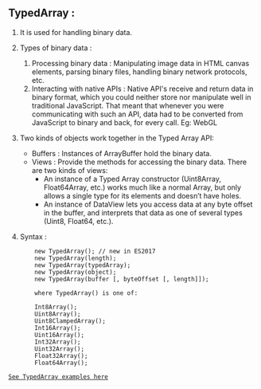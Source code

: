 
## TypedArray :

1. It is used for handling binary data.
2. Types of binary data :
    1. Processing binary data : Manipulating image data in HTML canvas elements, parsing binary files, handling binary network protocols, etc.
    2. Interacting with native APIs : Native API's receive and return data in binary format, which you could neither store nor manipulate well in traditional JavaScript. That meant that whenever you were communicating with such an API, data had to be converted from JavaScript to binary and back, for every call. Eg: WebGL
3. Two kinds of objects work together in the Typed Array API: 
    * Buffers : Instances of ArrayBuffer hold the binary data.
    * Views : Provide the methods for accessing the binary data. There are two kinds of views:
         - An instance of a Typed Array constructor (Uint8Array, Float64Array, etc.) works much like a normal Array, but only allows a single type for its elements and doesn’t have holes.
         - An instance of DataView lets you access data at any byte offset in the buffer, and interprets that data as one of several types (Uint8, Float64, etc.).
4. Syntax :
   
   ```
       new TypedArray(); // new in ES2017
       new TypedArray(length);
       new TypedArray(typedArray);
       new TypedArray(object);
       new TypedArray(buffer [, byteOffset [, length]]);

       where TypedArray() is one of:

       Int8Array();
       Uint8Array();
       Uint8ClampedArray();
       Int16Array();
       Uint16Array();
       Int32Array();
       Uint32Array();
       Float32Array();
       Float64Array();
     ```

[`See TypedArray examples here`](src/array/typed-array.js)